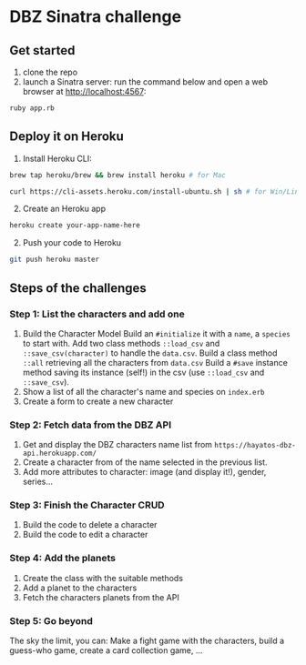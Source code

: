 # DBZ Sinatra challenge

## Get started

1. clone the repo
2. launch a Sinatra server: run the command below and open a web browser at [http://localhost:4567](http://localhost:4567):
```bash
ruby app.rb
```

## Deploy it on Heroku

1. Install Heroku CLI:
```bash
brew tap heroku/brew && brew install heroku # for Mac
```
```bash
curl https://cli-assets.heroku.com/install-ubuntu.sh | sh # for Win/Linux
```
2. Create an Heroku app
```bash
heroku create your-app-name-here
```

2. Push your code to Heroku
```bash
git push heroku master
```

## Steps of the challenges

### Step 1: List the characters and add one
1. Build the Character Model
Build an `#initialize` it with a `name`, a `species` to start with.
Add two class methods `::load_csv` and `::save_csv(character)` to handle the `data.csv`.
Build a class method `::all` retrieving all the characters from `data.csv` 
Build a `#save` instance method saving its instance (self!) in the csv (use `::load_csv` and `::save_csv`).
2. Show a list of all the character's name and species on `index.erb`
3. Create a form to create a new character

### Step 2: Fetch data from the DBZ API
1. Get and display the DBZ characters name list from `https://hayatos-dbz-api.herokuapp.com/`
2. Create a character from of the name selected in the previous list.
3. Add more attributes to character: image (and display it!), gender, series...

### Step 3: Finish the Character CRUD
1. Build the code to delete a character
2. Build the code to edit a character

### Step 4: Add the planets
1. Create the class with the suitable methods
2. Add a planet to the characters
3. Fetch the characters planets from the API

### Step 5: Go beyond
The sky the limit, you can:
Make a fight game with the characters, build a guess-who game, create a card collection game, ...
